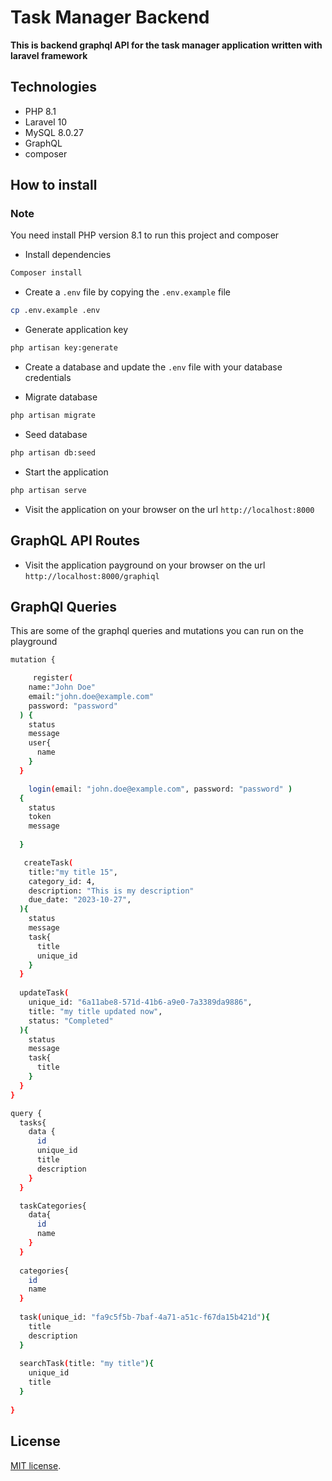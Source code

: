 # Task Manager Backend

**This is backend graphql API for the task manager application written with laravel framework**

## Technologies

- PHP 8.1
- Laravel 10
- MySQL 8.0.27
- GraphQL
- composer

## How to install

### Note

You need install PHP version 8.1 to run this project and composer

- Install dependencies

 ```bash
Composer install
```

- Create a `.env` file by copying the `.env.example` file

```bash
cp .env.example .env
```

- Generate application key

```bash
php artisan key:generate
```

- Create a database and update the `.env` file with your database credentials

- Migrate database

```bash
php artisan migrate
```

- Seed database

```bash
php artisan db:seed
```

- Start the application

```bash
php artisan serve
```

- Visit the application on your browser on the url `http://localhost:8000`

## GraphQL API Routes

- Visit the application payground on your browser on the url `http://localhost:8000/graphiql`

## GraphQl Queries

 This are some of the graphql queries and mutations you can run on the playground

```bash
mutation {

     register(
    name:"John Doe"
    email:"john.doe@example.com"
    password: "password"
  ) {
    status
    message
    user{
      name
    }
  }

    login(email: "john.doe@example.com", password: "password" )
  {
    status
    token
    message
   
  } 

   createTask(
    title:"my title 15",
    category_id: 4, 
    description: "This is my description"
    due_date: "2023-10-27",
  ){
    status
    message
    task{
      title
      unique_id
    }
  }
  
  updateTask(
    unique_id: "6a11abe8-571d-41b6-a9e0-7a3389da9886",
    title: "my title updated now",
    status: "Completed"
  ){
    status
    message
    task{
      title
    }
  }
}

query {
  tasks{
    data {
      id
      unique_id
      title
      description
    }
  }

  taskCategories{
    data{
      id
      name
    }
  }
  
  categories{
    id
    name
  }
  
  task(unique_id: "fa9c5f5b-7baf-4a71-a51c-f67da15b421d"){
    title
    description
  }
  
  searchTask(title: "my title"){
    unique_id
    title
  }
  
}

```

## License

[MIT license](https://opensource.org/licenses/MIT).

